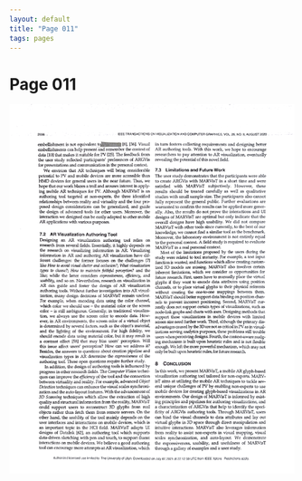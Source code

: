 ```yaml
---
layout: default
title: "Page 011"
tags: pages
---
```


# Page 011

<img src="/assets/scans/11.png" alt="Page with chartjunk removed" width="800"/>
